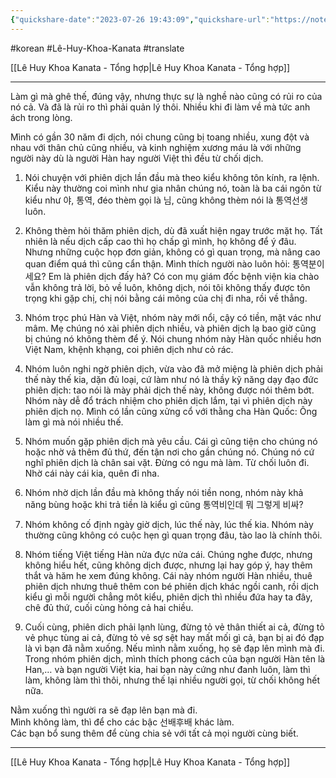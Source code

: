 ```yaml
---
{"quickshare-date":"2023-07-26 19:43:09","quickshare-url":"https://noteshare.space/note/clkjlkqff103001mw27ehsnhc#XZA8Kwt4ak/orxAmsI2bfiH//Mnt73hrB9rFZe3dOKY","page-title":"NHỮNG KIỂU NGƯỜI SAU, BẠN NÊN TỪ CHỐI DỊCH,... - Lê Huy Khoa Kanata | Facebook","url":"https://m.facebook.com/lehuykhoa.kanata/posts/pfbid0CrfoEfVtRPKCnm3tpwUsVV1VWaW7wGjUHdeNMzphsuJD9WgNUtbJTb67zW46pL8Hl?comment_id=1230589950935474&notif_id=1690358570436485&notif_t=feed_comment&ref=notif&zarsrc=31&utm_source=zalo&utm_medium=zalo&utm_campaign=zalo&wtsid=rdr_099SN6SOEAtzY6ZHR","date":"2023-07-26 19:43:01","dg-publish":true,"permalink":"/articals/le-huy-khoa-kanata/nhung-kieu-nguoi-sau-ban-nen-tu-choi-dich-keo-lai-bi-ton-thuong-le-huy-khoa/","dgPassFrontmatter":true}
---
```


#korean #Lê-Huy-Khoa-Kanata   #translate

[[Lê Huy Khoa Kanata - Tổng hợp\|Lê Huy Khoa Kanata - Tổng hợp]]

---

Làm gì mà ghê thế, đúng vậy, nhưng thực sự là nghề nào cũng có rủi ro của nó cả. Và đã là rủi ro thì phải quản lý thôi. Nhiều khi đi làm về mà tức anh ách trong lòng.

Mình có gần 30 năm đi dịch, nói chung cũng bị toang nhiều, xung đột và nhau với thân chủ cũng nhiều, và kinh nghiệm xương máu là với những người này dù là người Hàn hay người Việt thì đều từ chối dịch.

1. Nói chuyện với phiên dịch lần đầu mà theo kiểu không tôn kính, ra lệnh. Kiểu này thường coi mình như gia nhân chúng nó, toàn là ba cái ngôn từ kiểu như 야, 통역, đéo thèm gọi là 님, cũng không thèm nói là 통역선생 luôn.

2. Không thèm hỏi thăm phiên dịch, dù đã xuất hiện ngay trước mặt họ. Tất nhiên là nếu dịch cấp cao thì họ chấp gì mình, họ không để ý đâu. Nhưng những cuộc họp đơn giản, không có gì quan trọng, mà nâng cao quan điểm quá thì cũng cẩn thận. Mình thích người nào luôn hỏi: 통역분이세요? Em là phiên dịch đấy hả? Có con mụ giám đốc bệnh viện kia chào vẫn không trả lời, bỏ về luôn, không dịch, nói tôi không thấy được tôn trọng khi gặp chị, chị nói bằng cái mông của chị đi nha, rồi về thẳng.

3. Nhóm trọc phú Hàn và Việt, nhóm này mới nổi, cậy có tiền, mặt vác như mâm. Mẹ chúng nó xài phiên dịch nhiều, và phiên dịch lạ bao giờ cũng bị chúng nó không thèm để ý. Nói chung nhóm này Hàn quốc nhiều hơn Việt Nam, khệnh khạng, coi phiên dịch như cỏ rác.

4. Nhóm luôn nghi ngờ phiên dịch, vừa vào đã mở miệng là phiên dịch phải thế này thế kia, dặn đủ loại, cứ làm như nó là thầy kỹ năng dạy đạo đức phiên dịch: tao nói là mày phải dịch thế này, không được nói thêm bớt. Nhóm này dễ đổ trách nhiệm cho phiên dịch lắm, tại vì phiên dịch này phiên dịch nọ. Mình có lần cũng xửng cổ với thằng cha Hàn Quốc: Ông làm gì mà nói nhiều thế.

5. Nhóm muốn gặp phiên dịch mà yêu cầu. Cái gì cũng tiện cho chúng nó hoặc nhờ vả thêm đủ thứ, đến tận nơi cho gần chúng nó. Chúng nó cứ nghĩ phiên dịch là chân sai vặt. Đừng có ngu mà làm. Từ chối luôn đi. Nhờ cái này cái kia, quên đi nha.

6. Nhóm nhờ dịch lần đầu mà không thấy nói tiền nong, nhóm này khả năng bùng hoặc khi trả tiền là kiểu gì cũng 통역비인데 뭐 그렇게 비싸?

7. Nhóm không cố định ngày giờ dịch, lúc thế này, lúc thế kia. Nhóm này thường cũng không có cuộc hẹn gì quan trọng đâu, tào lao là chính thôi.

8. Nhóm tiếng Việt tiếng Hàn nửa đực nửa cái. Chúng nghe được, nhưng không hiểu hết, cũng không dịch được, nhưng lại hay góp ý, hay thêm thắt và hăm he xem đúng không. Cái này nhóm người Hàn nhiều, thuê phiên dịch nhưng thuê thêm con bé phiên dịch khác ngồi canh, rồi dịch kiểu gì mỗi người chẳng môt kiểu, phiên dịch thì nhiều đứa hay ta đây, chê đủ thứ, cuối cùng hỏng cả hai chiều.

9. Cuối cùng, phiên dich phải lạnh lùng, đừng tỏ vẻ thân thiết ai cả, đừng tỏ vẻ phục tùng ai cả, đừng tỏ vẻ sợ sệt hay mất mối gì cả, bạn bị ai đó đạp là vì bạn đã nằm xuống. Nếu mình nằm xuống, họ sẽ đạp lên mình mà đi. Trong nhóm phiên dịch, mình thích phong cách của bạn người Hàn tên là Han,… và bạn người Việt kia, hai bạn này cứng như đanh luôn, làm thì làm, không làm thì thôi, nhưng thế lại nhiều người gọi, từ chối không hết nữa.

Nằm xuống thì người ra sẽ đạp lên bạn mà đi.  
Mình không làm, thì để cho các bậc 선배후배 khác làm.  
Các bạn bổ sung thêm để cùng chia sẻ với tất cả mọi người cùng biết.

---
[[Lê Huy Khoa Kanata - Tổng hợp\|Lê Huy Khoa Kanata - Tổng hợp]]